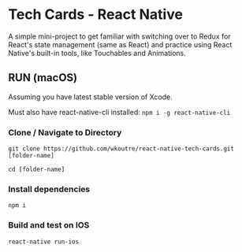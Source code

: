 # Tech Cards - React Native

A simple mini-project to get familiar with switching over to Redux for React's state management (same as React) and practice using React Native's built-in tools, like Touchables and Animations.

## RUN (macOS)

Assuming you have latest stable version of Xcode.

Must also have react-native-cli installed: ```npm i -g react-native-cli```

### Clone / Navigate to Directory

```git clone https://github.com/wkoutre/react-native-tech-cards.git [folder-name]```

```cd [folder-name]```

### Install dependencies

```npm i ```

### Build and test on IOS

 ```react-native run-ios```
